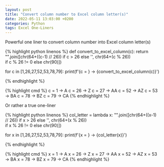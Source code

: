 ```yaml
---
layout: post
title: "Convert column number to Excel column letter(s)"
date: 2022-05-11 13:03:00 +0200
categories: Python
tags: Excel One-Liners
---
```

Powerful one liner to convert column number into Excel column letter(s)

{% highlight python linenos %}
def convert_to_excel_column(c):
	return "".join([chr(64+((c-1) // 26)) if c > 26 else '', chr(64+(c % 26)) \
                    if c % 26 != 0 else chr(90)])

for c in [1,26,27,52,53,78,79]:
    print(f'{c = } -> {convert_to_excel_column(c)}')
	
{% endhighlight %}

{% highlight cmd %}
c = 1  -> A
c = 26 -> Z
c = 27 -> AA
c = 52 -> AZ
c = 53 -> BA
c = 78 -> BZ
c = 79 -> CA
{% endhighlight %}

Or rather a true one-liner

{% highlight python linenos %}
col_letter = lambda x: "".join([chr(64+((x-1) // 26)) if x > 26 else '', chr(64+(x % 26)) \
                                if x % 26 != 0 else chr(90)])

for x in [1,26,27,52,53,78,79]:
    print(f'{x = } -> {col_letter(x)}')
	
{% endhighlight %}

{% highlight cmd %}
x = 1  -> A
x = 26 -> Z
x = 27 -> AA
x = 52 -> AZ
x = 53 -> BA
x = 78 -> BZ
x = 79 -> CA
{% endhighlight %}